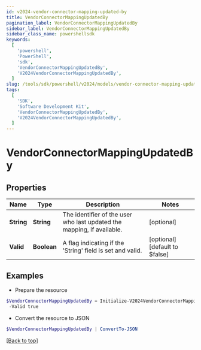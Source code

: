 ```yaml
---
id: v2024-vendor-connector-mapping-updated-by
title: VendorConnectorMappingUpdatedBy
pagination_label: VendorConnectorMappingUpdatedBy
sidebar_label: VendorConnectorMappingUpdatedBy
sidebar_class_name: powershellsdk
keywords:
  [
    'powershell',
    'PowerShell',
    'sdk',
    'VendorConnectorMappingUpdatedBy',
    'V2024VendorConnectorMappingUpdatedBy',
  ]
slug: /tools/sdk/powershell/v2024/models/vendor-connector-mapping-updated-by
tags:
  [
    'SDK',
    'Software Development Kit',
    'VendorConnectorMappingUpdatedBy',
    'V2024VendorConnectorMappingUpdatedBy',
  ]
---
```


# VendorConnectorMappingUpdatedBy

## Properties

| Name | Type | Description | Notes |
| --- | --- | --- | --- |
| **String** | **String** | The identifier of the user who last updated the mapping, if available. | [optional] |
| **Valid** | **Boolean** | A flag indicating if the 'String' field is set and valid. | [optional] [default to $false] |

## Examples

- Prepare the resource

```powershell
$VendorConnectorMappingUpdatedBy = Initialize-V2024VendorConnectorMappingUpdatedBy  -String user-67891 `
 -Valid true
```

- Convert the resource to JSON

```powershell
$VendorConnectorMappingUpdatedBy | ConvertTo-JSON
```

[[Back to top]](#)
